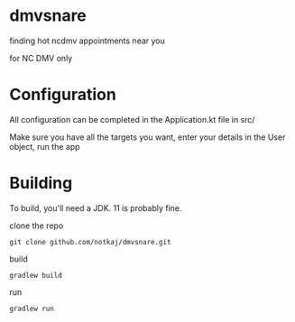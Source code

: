 # dmvsnare
finding hot ncdmv appointments near you

for NC DMV only


# Configuration 
All configuration can be completed in the Application.kt file in src/

Make sure you have all the targets you want, enter your details in the User object, run the app


# Building 
To build, you'll need a JDK. 11 is probably fine.

clone the repo

```git clone github.com/notkaj/dmvsnare.git```

build

```gradlew build```

run

```gradlew run```
